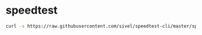 # speedtest



```bash
curl -s https://raw.githubusercontent.com/sivel/speedtest-cli/master/speedtest.py | python3 -
```
